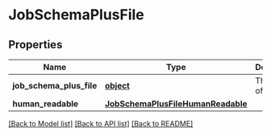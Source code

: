 # JobSchemaPlusFile

## Properties
Name | Type | Description | Notes
------------ | ------------- | ------------- | -------------
**job_schema_plus_file** | [**object**](.md) | The output of JDX. | [optional] 
**human_readable** | [**JobSchemaPlusFileHumanReadable**](JobSchemaPlusFileHumanReadable.md) |  | [optional] 

[[Back to Model list]](../README.md#documentation-for-models) [[Back to API list]](../README.md#documentation-for-api-endpoints) [[Back to README]](../README.md)


